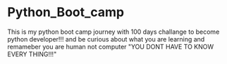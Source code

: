 # Python_Boot_camp
This is my python boot camp journey with 100 days challange to become python developer!!!
and be curious about what you are learning and remameber you are human not computer 
"YOU DONT HAVE TO KNOW EVERY THING!!!"
